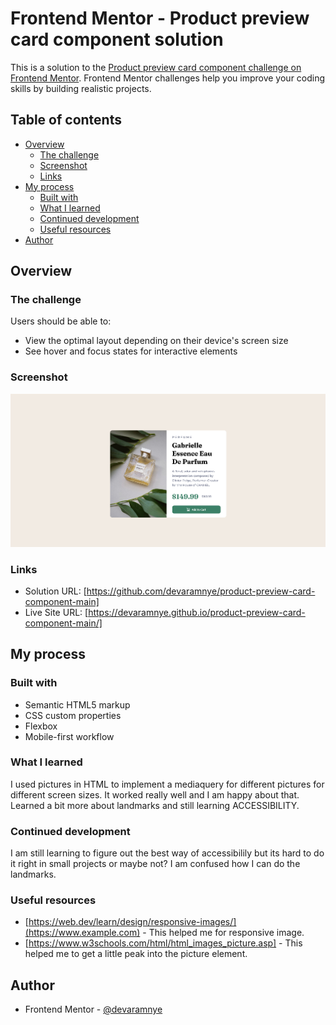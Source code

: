 # Frontend Mentor - Product preview card component solution

This is a solution to the [Product preview card component challenge on Frontend Mentor](https://www.frontendmentor.io/challenges/product-preview-card-component-GO7UmttRfa). Frontend Mentor challenges help you improve your coding skills by building realistic projects. 

## Table of contents

- [Overview](#overview)
  - [The challenge](#the-challenge)
  - [Screenshot](#screenshot)
  - [Links](#links)
- [My process](#my-process)
  - [Built with](#built-with)
  - [What I learned](#what-i-learned)
  - [Continued development](#continued-development)
  - [Useful resources](#useful-resources)
- [Author](#author)

## Overview

### The challenge

Users should be able to:

- View the optimal layout depending on their device's screen size
- See hover and focus states for interactive elements

### Screenshot

![](./screenshot.png)

### Links

- Solution URL: [https://github.com/devaramnye/product-preview-card-component-main]
- Live Site URL: [https://devaramnye.github.io/product-preview-card-component-main/]

## My process

### Built with

- Semantic HTML5 markup
- CSS custom properties
- Flexbox
- Mobile-first workflow


### What I learned

I used pictures in HTML to implement a mediaquery for different pictures for different screen sizes. It worked really well and I am happy about that. Learned a bit more about landmarks and still learning ACCESSIBILITY.

### Continued development

I am still learning to figure out the best way of accessibilily but its hard to do it right in small projects or maybe not? I am confused how I can do the landmarks.

### Useful resources

- [https://web.dev/learn/design/responsive-images/](https://www.example.com) - This helped me for responsive image.
- [https://www.w3schools.com/html/html_images_picture.asp] - This helped me to get a little peak into the picture element.

## Author

- Frontend Mentor - [@devaramnye](https://www.frontendmentor.io/profile/devaramnye)